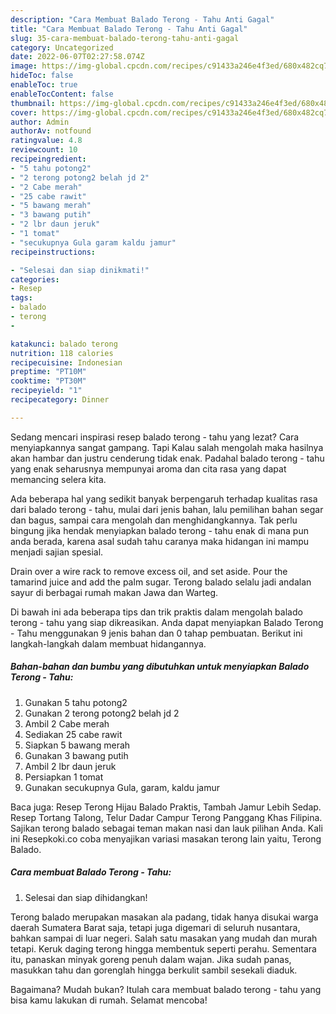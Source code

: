 ```yaml
---
description: "Cara Membuat Balado Terong - Tahu Anti Gagal"
title: "Cara Membuat Balado Terong - Tahu Anti Gagal"
slug: 35-cara-membuat-balado-terong-tahu-anti-gagal
category: Uncategorized
date: 2022-06-07T02:27:58.074Z
image: https://img-global.cpcdn.com/recipes/c91433a246e4f3ed/680x482cq70/balado-terong-tahu-foto-resep-utama.jpg
hideToc: false
enableToc: true
enableTocContent: false
thumbnail: https://img-global.cpcdn.com/recipes/c91433a246e4f3ed/680x482cq70/balado-terong-tahu-foto-resep-utama.jpg
cover: https://img-global.cpcdn.com/recipes/c91433a246e4f3ed/680x482cq70/balado-terong-tahu-foto-resep-utama.jpg
author: Admin
authorAv: notfound
ratingvalue: 4.8
reviewcount: 10
recipeingredient:
- "5 tahu potong2"
- "2 terong potong2 belah jd 2"
- "2 Cabe merah"
- "25 cabe rawit"
- "5 bawang merah"
- "3 bawang putih"
- "2 lbr daun jeruk"
- "1 tomat"
- "secukupnya Gula garam kaldu jamur"
recipeinstructions:

- "Selesai dan siap dinikmati!"
categories:
- Resep
tags:
- balado
- terong
- 

katakunci: balado terong  
nutrition: 118 calories
recipecuisine: Indonesian
preptime: "PT10M"
cooktime: "PT30M"
recipeyield: "1"
recipecategory: Dinner

---
```



Sedang mencari inspirasi resep balado terong - tahu yang lezat? Cara menyiapkannya sangat gampang. Tapi Kalau salah mengolah maka hasilnya akan hambar dan justru cenderung tidak enak. Padahal balado terong - tahu yang enak seharusnya mempunyai aroma dan cita rasa yang dapat memancing selera kita.


Ada beberapa hal yang sedikit banyak berpengaruh terhadap kualitas rasa dari balado terong - tahu, mulai dari jenis bahan, lalu pemilihan bahan segar dan bagus, sampai cara mengolah dan menghidangkannya. Tak perlu bingung jika hendak menyiapkan balado terong - tahu enak di mana pun anda berada, karena asal sudah tahu caranya maka hidangan ini mampu menjadi sajian spesial.

Drain over a wire rack to remove excess oil, and set aside. Pour the tamarind juice and add the palm sugar. Terong balado selalu jadi andalan sayur di berbagai rumah makan Jawa dan Warteg.


Di bawah ini ada beberapa tips dan trik praktis dalam mengolah balado terong - tahu yang siap dikreasikan. Anda dapat menyiapkan Balado Terong - Tahu menggunakan 9 jenis bahan dan 0 tahap pembuatan. Berikut ini langkah-langkah dalam membuat hidangannya.

<!--inarticleads1-->

##### Bahan-bahan dan bumbu yang dibutuhkan untuk menyiapkan Balado Terong - Tahu:

1. Gunakan 5 tahu potong2
1. Gunakan 2 terong potong2 belah jd 2
1. Ambil 2 Cabe merah
1. Sediakan 25 cabe rawit
1. Siapkan 5 bawang merah
1. Gunakan 3 bawang putih
1. Ambil 2 lbr daun jeruk
1. Persiapkan 1 tomat
1. Gunakan secukupnya Gula, garam, kaldu jamur


Baca juga: Resep Terong Hijau Balado Praktis, Tambah Jamur Lebih Sedap. Resep Tortang Talong, Telur Dadar Campur Terong Panggang Khas Filipina. Sajikan terong balado sebagai teman makan nasi dan lauk pilihan Anda. Kali ini Resepkoki.co coba menyajikan variasi masakan terong lain yaitu, Terong Balado. 

<!--inarticleads2-->

##### Cara membuat Balado Terong - Tahu:


1. Selesai dan siap dihidangkan!

Terong balado merupakan masakan ala padang, tidak hanya disukai warga daerah Sumatera Barat saja, tetapi juga digemari di seluruh nusantara, bahkan sampai di luar negeri. Salah satu masakan yang mudah dan murah tetapi. Keruk daging terong hingga membentuk seperti perahu. Sementara itu, panaskan minyak goreng penuh dalam wajan. Jika sudah panas, masukkan tahu dan gorenglah hingga berkulit sambil sesekali diaduk. 

Bagaimana? Mudah bukan? Itulah cara membuat balado terong - tahu yang bisa kamu lakukan di rumah. Selamat mencoba!
